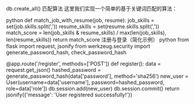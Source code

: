 db.create_all() 匹配算法 这里我们实现一个简单的基于关键词匹配的算法：

python def match_job_with_resume(job, resume): job_skills = set(job.skills.split(',')) resume_skills = set(resume.skills.split(',')) match_score = len(job_skills & resume_skills) / max(len(job_skills), len(resume_skills)) return match_score 注册与登录（简化示例） python from flask import request, jsonify from werkzeug.security import generate_password_hash, check_password_hash

@app.route('/register', methods=['POST']) def register(): data = request.get_json() hashed_password = generate_password_hash(data['password'], method='sha256') new_user = User(username=data['username'], password=hashed_password, role=data['role']) db.session.add(new_user) db.session.commit() return jsonify({'message': 'User registered successfully!'})

